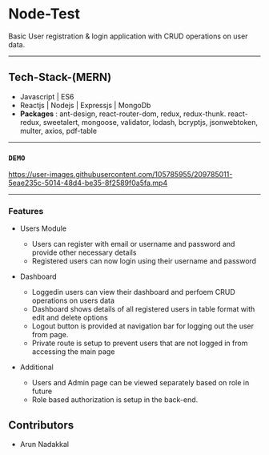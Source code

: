 # Node-Test
Basic User registration & login application with CRUD operations on user data.
***
## Tech-Stack-(MERN)
* Javascript | ES6
* Reactjs | Nodejs | Expressjs | MongoDb
* **Packages** : ant-design, react-router-dom, redux, redux-thunk. react-redux, sweetalert, mongoose, validator, lodash, bcryptjs, jsonwebtoken, multer, axios, pdf-table
***

### `DEMO`


https://user-images.githubusercontent.com/105785955/209785011-5eae235c-5014-48d4-be35-8f2589f0a5fa.mp4


***

### Features
* Users Module
    * Users can register with email or username and password and provide other necessary details
    * Registered users can now login using their username and password
    
* Dashboard
    * Loggedin users can view their dashboard and perfoem CRUD operations on users data
    * Dashboard shows details of all registered users in table format with edit and delete options
    * Logout button is provided at navigation bar for logging out the user from page.
    * Private route is setup to prevent users that are not logged in from accessing the main page

* Additional
    * Users and Admin page can be viewed separately based on role in future
    * Role based authorization is setup in the back-end.

## Contributors
 * Arun Nadakkal



